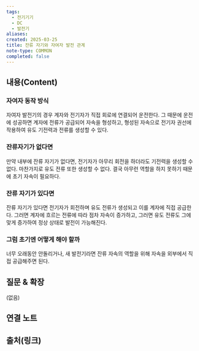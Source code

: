 ```yaml
---
tags:
  - 전기기기
  - DC
  - 발전기
aliases: 
created: 2025-03-25
title: 잔류 자기와 자여자 발전 관계
note-type: COMMON
completed: false
---
```


## 내용(Content)

### 자여자 동작 방식

자여자 발전기의 경우 계자와 전기자가 직접 회로에 연결되어 운전한다. 그 때문에 운전에 성공하면 계자에 전류가 공급되어 자속을 형성하고, 형성된 자속으로 전기자 권선에 작용하여 유도 기전력과 전류를 생성할 수 있다. 

### 잔류자기가 없다면

만약 내부에 잔류 자기가 없다면, 전기자가 아무리 회전을 하더라도 기전력을 생성할 수 없다. 마찬가지로 유도 전류 또한 생성할 수 없다. 결국 아무런 역할을 하지 못하기 때문에 초기 자속이 필요하다.

### 잔류 자기가 있다면

잔류 자기가 있다면 전기자가 회전하며 유도 전류가 생성되고 이를 계자에 직접 공급한다. 그러면 계자에 흐르는 전류에 따라 점차 자속이 증가하고, 그러면 유도 전류도 그에 맞게 증가하여 정상 상태로 발전이 가능해진다.

### 그럼 초기엔 어떻게 해야 할까

너무 오래동안 안돌리거나, 새 발전기라면 잔류 자속의 역할을 위해 자속을 외부에서 직접 공급해주면 된다.


## 질문 & 확장

(없음)

## 연결 노트

## 출처(링크)

